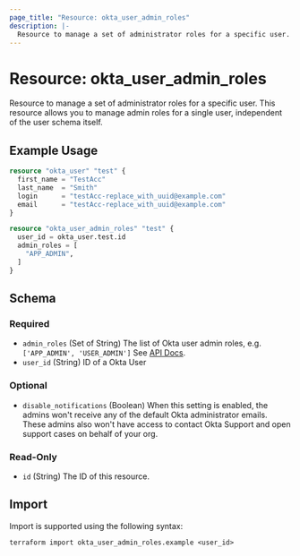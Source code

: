 ```yaml
---
page_title: "Resource: okta_user_admin_roles"
description: |-
  Resource to manage a set of administrator roles for a specific user. This resource allows you to manage admin roles for a single user, independent of the user schema itself.
---
```


# Resource: okta_user_admin_roles

Resource to manage a set of administrator roles for a specific user. This resource allows you to manage admin roles for a single user, independent of the user schema itself.

## Example Usage

```terraform
resource "okta_user" "test" {
  first_name = "TestAcc"
  last_name  = "Smith"
  login      = "testAcc-replace_with_uuid@example.com"
  email      = "testAcc-replace_with_uuid@example.com"
}

resource "okta_user_admin_roles" "test" {
  user_id = okta_user.test.id
  admin_roles = [
    "APP_ADMIN",
  ]
}
```

<!-- schema generated by tfplugindocs -->
## Schema

### Required

- `admin_roles` (Set of String) The list of Okta user admin roles, e.g. `['APP_ADMIN', 'USER_ADMIN']` See [API Docs](https://developer.okta.com/docs/api/openapi/okta-management/guides/roles/#standard-roles).
- `user_id` (String) ID of a Okta User

### Optional

- `disable_notifications` (Boolean) When this setting is enabled, the admins won't receive any of the default Okta administrator emails. These admins also won't have access to contact Okta Support and open support cases on behalf of your org.

### Read-Only

- `id` (String) The ID of this resource.

## Import

Import is supported using the following syntax:

```shell
terraform import okta_user_admin_roles.example <user_id>
```
